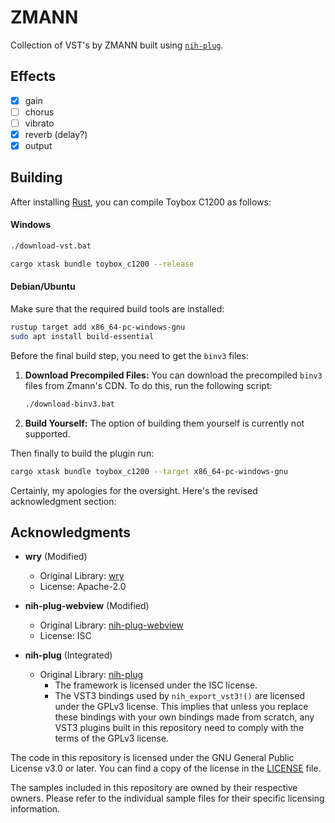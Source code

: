 # ZMANN
Collection of VST's by ZMANN built using [`nih-plug`](https://github.com/robbert-vdh/nih-plug).

## Effects

- [x] gain
- [ ] chorus
- [ ] vibrato
- [x] reverb (delay?)
- [x] output

## Building

After installing [Rust](https://rustup.rs/), you can compile Toybox C1200 as follows:

#### Windows

```sh
./download-vst.bat

cargo xtask bundle toybox_c1200 --release
```

#### Debian/Ubuntu

Make sure that the required build tools are installed:

```sh
rustup target add x86_64-pc-windows-gnu
sudo apt install build-essential
```

Before the final build step, you need to get the `binv3` files:

1. **Download Precompiled Files:** You can download the precompiled `binv3` files from Zmann's CDN. To do this, run the following script:

    ```sh
    ./download-binv3.bat
    ```

2. **Build Yourself:** The option of building them yourself is currently not supported.

Then finally to build the plugin run:

```sh
cargo xtask bundle toybox_c1200 --target x86_64-pc-windows-gnu
```

Certainly, my apologies for the oversight. Here's the revised acknowledgment section:

## Acknowledgments

- **wry** (Modified)
  - Original Library: [wry](https://github.com/tauri-apps/wry)
  - License: Apache-2.0

- **nih-plug-webview** (Modified)
  - Original Library: [nih-plug-webview](https://github.com/maxjvh/nih-plug-webview)
  - License: ISC

- **nih-plug** (Integrated)
  - Original Library: [nih-plug](https://github.com/robbert-vdh/nih-plug)
    - The framework is licensed under the ISC license.
    - The VST3 bindings used by `nih_export_vst3!()` are licensed under the GPLv3 license. This implies that unless you replace these bindings with your own bindings made from scratch, any VST3 plugins built in this repository need to comply with the terms of the GPLv3 license.

The code in this repository is licensed under the GNU General Public License v3.0 or later. You can find a copy of the license in the [LICENSE](./LICENSE) file.

The samples included in this repository are owned by their respective owners. Please refer to the individual sample files for their specific licensing information.
